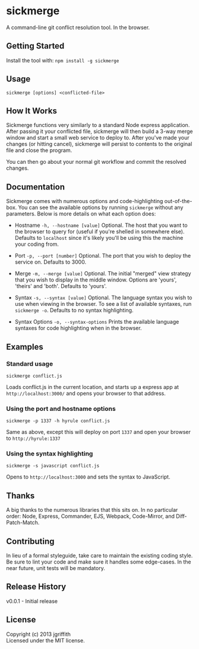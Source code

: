 # sickmerge

A command-line git conflict resolution tool. In the browser.

## Getting Started
Install the tool with: `npm install -g sickmerge`

## Usage
```shell
sickmerge [options] <conflicted-file>
```

## How It Works
Sickmerge functions very similarly to a standard Node express application. After passing it your conflicted file, sickmerge will then build a 3-way merge window and start a small web service to deploy to. After you've made your changes (or hitting cancel), sickmerge will persist to contents to the original file and close the program. 

You can then go about your normal git workflow and commit the resolved changes.

## Documentation
Sickmerge comes with numerous options and code-highlighting out-of-the-box. You can see the available options by running `sickmerge` without any parameters. Below is more details on what each option does:

- Hostname `-h, --hostname [value]`
Optional. The host that you want to the browser to query for (useful if you're shelled in somewhere else). Defaults to `localhost` since it's likely you'll be using this the machine your coding from.

- Port `-p, --port [number]`
Optional. The port that you wish to deploy the service on. Defaults to 3000.

- Merge `-m, --merge [value]`
Optional. The initial "merged" view strategy that you wish to display in the middle window. Options are 'yours', 'theirs' and 'both'. Defaults to 'yours'.

- Syntax `-s, --syntax [value]`
Optional. The language syntax you wish to use when viewing in the browser. To see a list of available syntaxes, run `sickmerge -o`. Defaults to no syntax highlighting.

- Syntax Options `-o, --syntax-options`
Prints the available language syntaxes for code highlighting when in the browser.

## Examples
### Standard usage
`sickmerge conflict.js`

Loads conflict.js in the current location, and starts up a express app at `http://localhost:3000/` and opens your browser to that address.

### Using the port and hostname options
`sickmerge -p 1337 -h hyrule conflict.js`

Same as above, except this will deploy on port `1337` and open your browser to `http://hyrule:1337`

### Using the syntax highlighting
`sickmerge -s javascript conflict.js`

Opens to `http://localhost:3000` and sets the syntax to JavaScript.

## Thanks
A big thanks to the numerous libraries that this sits on. In no particular order: Node, Express, Commander, EJS, Webpack, Code-Mirror, and Diff-Patch-Match.

## Contributing
In lieu of a formal styleguide, take care to maintain the existing coding style. Be sure to lint your code and make sure it handles some edge-cases. In the near future, unit tests will be mandatory.

## Release History
v0.0.1 - Initial release

## License
Copyright (c) 2013 jgriffith  
Licensed under the MIT license.